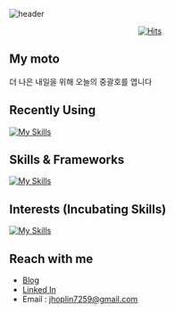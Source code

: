 ![header](https://capsule-render.vercel.app/api?type=wave&color=auto&height=300&section=header&text=Hoplin%20&fontSize=90)
<div align="center">
  <a href="https://hits.sh/github.com/J-hoplin1/"><img alt="Hits" src="https://hits.sh/github.com/J-hoplin1.svg"/></a>
</div>

## My moto
더 나은 내일을 위해 오늘의 중괄호를 엽니다
## Recently Using
[![My Skills](https://skills.thijs.gg/icons?i=nodejs,ts,go,aws,docker,react,tailwind,nestjs,prisma,jest,mongodb,mysql,bash)](https://skills.thijs.gg)

## Skills & Frameworks
[![My Skills](https://skills.thijs.gg/icons?i=express,java,spring,redis,mysql,mongodb,nginx,kubernetes,docker,git,grafana,graphql,rabbitmq)](https://skills.thijs.gg)

## Interests (Incubating Skills)
[![My Skills](https://skills.thijs.gg/icons?i=gcp,kafka)](https://skills.thijs.gg)

## Reach with me
- [Blog](https://velog.io/@hoplin)
- [Linked In](https://www.linkedin.com/in/%EC%A4%80%ED%98%B8-%EC%9C%A4-09713b171/)
- Email : jhoplin7259@gmail.com
